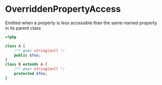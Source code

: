 # OverriddenPropertyAccess

Emitted when a property is less accessible than the same-named property in its parent class

```php
<?php

class A {
    /** @var string|null */
    public $foo;
}
class B extends A {
    /** @var string|null */
    protected $foo;
}
```
